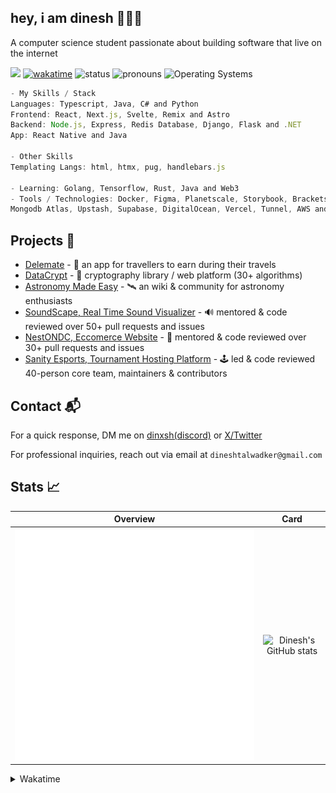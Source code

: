 ## hey, i am dinesh 🙋🏽‍♂️
A computer science student passionate about building software that live on the internet

![](https://komarev.com/ghpvc/?username=dinxsh) [![wakatime](https://wakatime.com/badge/user/018cddd8-b17b-4e5f-a792-bed4da250ea7.svg)](https://wakatime.com/@018cddd8-b17b-4e5f-a792-bed4da250ea7)
![status](https://img.shields.io/badge/Open_To_Work-c70000) ![pronouns](https://img.shields.io/badge/Pronouns-He/Him-8A2BE2) ![Operating Systems](https://img.shields.io/badge/OS-macOS_Windows_Linux-253469)

```Javascript
- My Skills / Stack
Languages: Typescript, Java, C# and Python
Frontend: React, Next.js, Svelte, Remix and Astro
Backend: Node.js, Express, Redis Database, Django, Flask and .NET
App: React Native and Java

- Other Skills
Templating Langs: html, htmx, pug, handlebars.js

- Learning: Golang, Tensorflow, Rust, Java and Web3
- Tools / Technologies: Docker, Figma, Planetscale, Storybook, Brackets,
Mongodb Atlas, Upstash, Supabase, DigitalOcean, Vercel, Tunnel, AWS and Firebase
```

## Projects 🎯
- [Delemate](https://delemate.com) - 🧳 an app for travellers to earn during their travels 
- [DataCrypt](https://dcrypt.vercel.app/) - 🔐 cryptography library / web platform (30+ algorithms)
- [Astronomy Made Easy](https://astronomymadeeasy.vercel.app/) - 🛰️ an wiki & community for astronomy enthusiasts 
- [SoundScape, Real Time Sound Visualizer](https://github.com/Soumya-Kushwaha/SoundScape/) - 🔊 mentored & code reviewed over 50+ pull requests and issues 
- [NestONDC, Eccomerce Website](https://delemate.com) - 🛒 mentored & code reviewed over 30+ pull requests and issues
- [Sanity Esports, Tournament Hosting Platform](https://sanityesport.live) - 🕹️ led & code reviewed 40-person core team, maintainers & contributors 

## Contact 📬

For a quick response, DM me on [dinxsh(discord)](https://discord.com/users/989106479699210310) or [X/Twitter](https://x.com/dineshcodes)

For professional inquiries, reach out via email at ``dineshtalwadker@gmail.com``

## Stats 📈

| Overview | Card |
|:--------:|:-------------------------:|
| ![Lines of Code & Base Introduction](assets/metrics.plugin.code.lines.svg) | ![Dinesh's GitHub stats](https://github-readme-stats-dinxsh.vercel.app/api?username=dinxsh&show_icons=true&theme=radical) |

<details>
<summary>Wakatime</summary>
<!--START_SECTION:waka-->

```rust
Total Time: 454 hrs 59 mins

JavaScript        301 hrs 41 mins >>>>>>>>>>>>>>>>>--------   66.31 %
Python            50 hrs 7 mins   >>>----------------------   11.02 %
Astro             29 hrs 35 mins  >>-----------------------   06.50 %
JSON              19 hrs 40 mins  >------------------------   04.32 %
TypeScript        19 hrs 31 mins  >------------------------   04.29 %
Bash              7 hrs 3 mins    -------------------------   01.55 %
EJS               6 hrs 25 mins   -------------------------   01.41 %
Markdown          6 hrs 16 mins   -------------------------   01.38 %
HTML              6 hrs 4 mins    -------------------------   01.34 %
Text              2 hrs 12 mins   -------------------------   00.48 %
```

<!--END_SECTION:waka-->
</details>
